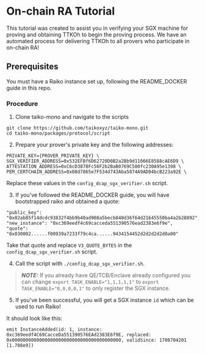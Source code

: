 # On-chain RA Tutorial

This tutorial was created to assist you in verifying your SGX machine for proving and obtaining TTKOh to begin the proving process. We have an automated process for delivering TTKOh to all provers who participate in on-chain RA!

## Prerequisites

You must have a Raiko instance set up, following the README_DOCKER guide in this repo.


### Procedure
1. Clone taiko-mono and navigate to the scripts

```
git clone https://github.com/taikoxyz/taiko-mono.git
cd taiko-mono/packages/protocol/script
```

2. Prepare your prover's private key and the following addresses:
```
PRIVATE_KEY={PROVER_PRIVATE_KEY} \
SGX_VERIFIER_ADDRESS=0x532EFBf6D62720D0B2a2Bb9d11066E8588cAE6D9 \
ATTESTATION_ADDRESS=0xC6cD3878Fc56F2b2BaB0769C580fc230A95e1398 \
PEM_CERTCHAIN_ADDRESS=0x08d7865e7F534d743Aba5874A9AD04bcB223a92E \
```

Replace these values in the `config_dcap_sgx_verifier.sh` script.

3. If you've followed the README_DOCKER guide, you will have bootstrapped raiko and obtained a quote:

```
"public_key": "0x02ab85f14dcdc93832f4bb9b40ad908a5becb840d36f64d21645550ba4a2b28892",
"new_instance": "0xc369eedf4c69cacceda551390576ead2383e6f9e",
"quote": "0x030002......f00939a7233f79c4ca......9434154452d2d2d2d2d0a00"
```

Take that quote and replace `V3_QUOTE_BYTES` in the `config_dcap_sgx_verifier.sh` script.

4. Call the script with `./config_dcap_sgx_verifier.sh`.

> **_NOTE:_**  If you already have QE/TCB/Enclave already configured you can change `export TASK_ENABLE="1,1,1,1,1"` to `export TASK_ENABLE="0,0,0,0,1"` to only register the SGX instance.

5. If you've been successful, you will get a SGX instance `id` which can be used to run Raiko!

It should look like this:
```
emit InstanceAdded(id: 1, instance: 0xc369eedf4C69CacceDa551390576EAd2383E6f9E, replaced: 0x0000000000000000000000000000000000000000, validSince: 1708704201 [1.708e9])
```